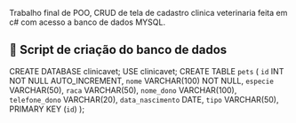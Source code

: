 Trabalho final de POO, CRUD de tela de cadastro clinica veterinaria feita em c# com acesso a banco de dados MYSQL.

## 💾 Script de criação do banco de dados

CREATE DATABASE clinicavet;
USE clinicavet;
CREATE TABLE `pets` (
  `id` INT NOT NULL AUTO_INCREMENT,
  `nome` VARCHAR(100) NOT NULL,
  `especie` VARCHAR(50),
  `raca` VARCHAR(50),
  `nome_dono` VARCHAR(100),
  `telefone_dono` VARCHAR(20),
  `data_nascimento` DATE,
  `tipo` VARCHAR(50),
  PRIMARY KEY (`id`)
);
